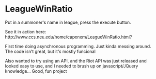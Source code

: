 LeagueWinRatio
==============

Put in a summoner's name in league, press the execute button.

See it in action here: http://www.ccs.neu.edu/home/caponem/LeagueWinRatio.html?

First time doing asynchronous programming. Just kinda messing around. The code isn't great, but it's mostly funcional

Also wanted to try using an API, and the Riot API was just released and looked easy to use, and I needed to brush up on javascript/JQuery knowledge... Good, fun project
